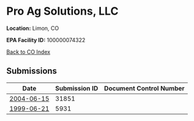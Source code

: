 # Pro Ag Solutions, LLC

**Location:** Limon, CO

**EPA Facility ID:** 100000074322

[Back to CO Index](../../index.md)

## Submissions

| Date | Submission ID | Document Control Number |
|------|--------------|-------------------------|
| [2004-06-15](submissions/31851.md) | 31851 |  |
| [1999-06-21](submissions/5931.md) | 5931 |  |
